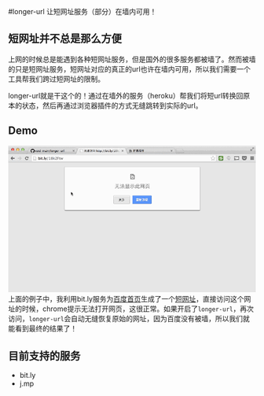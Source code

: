 #longer-url
让短网址服务（部分）在墙内可用！

## 短网址并不总是那么方便
上网的时候总是能遇到各种短网址服务，但是国外的很多服务都被墙了。然而被墙的只是短网址服务，短网址对应的真正的url也许在墙内可用，所以我们需要一个工具帮我们跨过短网址的限制。

longer-url就是干这个的！通过在墙外的服务（heroku）帮我们将短url转换回原本的状态，然后再通过浏览器插件的方式无缝跳转到实际的url。

## Demo
![Demo](longer-url-demo.gif)
上面的例子中，我利用bit.ly服务为[百度首页](http://www.baidu.com)生成了一个[短网址](http://bit.ly/18k2Ftw)，直接访问这个网址的时候，chrome提示无法打开网页，这很正常。如果开启了`longer-url`，再次访问，`longer-url`会自动无缝恢复原始的网址，因为百度没有被墙，所以我们就能看到最终的结果了！

## 目前支持的服务
- bit.ly
- j.mp